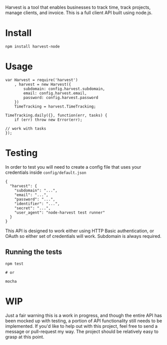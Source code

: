 Harvest is a tool that enables businesses to track time, track projects, manage clients, and invoice. This is a full client API built using node.js.

# Install

    npm install harvest-node

# Usage

    var Harvest = require('harvest')
        , harvest = new Harvest({
            subdomain: config.harvest.subdomain,
            email: config.harvest.email,
            password: config.harvest.password
        })
        TimeTracking = harvest.TimeTracking;

    TimeTracking.daily({}, function(err, tasks) {
        if (err) throw new Error(err);

	// work with tasks
    });

# Testing

In order to test you will need to create a config file that uses your credentials inside `config/default.json`

    {
      "harvest": {
        "subdomain": "...",
        "email": "...",
        "password": "...",
        "identifier": "...",
        "secret": "...",
        "user_agent": "node-harvest test runner"
      }
    }

This API is designed to work either using HTTP Basic authentication, or OAuth so either set of credentials will work. Subdomain is always required.

## Running the tests

    npm test

    # or

    mocha

# WIP

Just a fair warning this is a work in progress, and though the entire API has been mocked up with testing, a portion of API functionality still needs to be implemented. If you'd like to help out with this project, feel free to send a message or pull-request my way. The project should be relatively easy to grasp at this point.